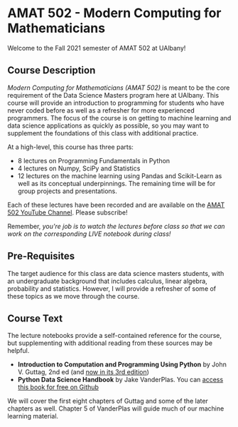 # AMAT 502 - Modern Computing for Mathematicians

Welcome to the Fall 2021 semester of AMAT 502 at UAlbany!

## Course Description

*Modern Computing for Mathematicians (AMAT 502)* is meant to be the core requirement of the Data Science Masters program here at UAlbany. This course will provide an introduction to programming for students who have never coded before as well as a refresher for more experienced programmers. The focus of the course is on getting to machine learning and data science applications as quickly as possible, so you may want to supplement the foundations of this class with additional practice.

At a high-level, this course has three parts:
  - 8 lectures on Programming Fundamentals in Python
  - 4 lectures on Numpy, SciPy and Statistics
  - 12 lectures on the machine learning using Pandas and Scikit-Learn as well as its conceptual underpinnings.
The remaining time will be for group projects and presentations.

Each of these lectures have been recorded and are available on the [AMAT 502 YouTube Channel](https://www.youtube.com/channel/UC3HHUGPjUfyH0YmkYXfFMbQ). Please subscribe!

Remember, *you're job is to watch the lectures before class so that we can work on the corresponding LIVE notebook during class!*

## Pre-Requisites

The target audience for this class are data science masters students, with an undergraduate background that includes calculus, linear algebra, probability and statistics. However, I will provide a refresher of some of these topics as we move through the course.

## Course Text

The lecture notebooks provide a self-contained reference for the course, but supplementing with additional reading from these sources may be helpful.

  - **Introduction to Computation and Programming Using Python** by John V. Guttag, 2nd ed (and [now in its 3rd edition](https://mitpress.mit.edu/books/introduction-computation-and-programming-using-python-third-edition))
  - **Python Data Science Handbook** by Jake VanderPlas. You can [access this book for free on Github](https://github.com/jakevdp/PythonDataScienceHandbook)

We will cover the first eight chapters of Guttag and some of the later chapters as well. Chapter 5 of VanderPlas will guide much of our machine learning material.

